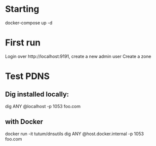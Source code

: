 ﻿# Starting
docker-compose up -d
# First run
Login over http://localhost:9191, create a new admin user
Create a zone
# Test PDNS
## Dig installed locally:
dig ANY @localhost -p 1053 foo.com
## with Docker
docker run -it tutum/dnsutils dig ANY @host.docker.internal -p 1053 foo.com
